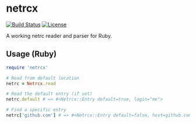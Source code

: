# netrcx

[![Build Status](https://travis-ci.org/bsm/netrcx.png?branch=master)](https://travis-ci.org/bsm/netrcx)
[![License](https://img.shields.io/badge/License-Apache%202.0-blue.svg)](https://opensource.org/licenses/Apache-2.0)

A working netrc reader and parser for Ruby.

## Usage (Ruby)

```ruby
require 'netrcx'

# Read from default location
netrc = Netrcx.read

# Read the default entry (if set)
netrc.default # => #<Netrcx::Entry default=true, login="me">

# Find a specific entry
netrc['github.com'] # => #<Netrcx::Entry default=false, host=github.com, login="s3cret/t0ken">
```
